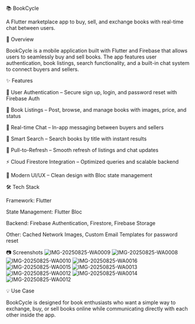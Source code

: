 📚 BookCycle

A Flutter marketplace app to buy, sell, and exchange books with real-time chat between users.

🚀 Overview

BookCycle is a mobile application built with Flutter and Firebase that allows users to seamlessly buy and sell books. The app features user authentication, book listings, search functionality, and a built-in chat system to connect buyers and sellers.

✨ Features

🔐 User Authentication – Secure sign up, login, and password reset with Firebase Auth

📖 Book Listings – Post, browse, and manage books with images, price, and status

💬 Real-time Chat – In-app messaging between buyers and sellers

🔎 Smart Search – Search books by title with instant results

🔄 Pull-to-Refresh – Smooth refresh of listings and chat updates

⚡ Cloud Firestore Integration – Optimized queries and scalable backend

🎨 Modern UI/UX – Clean design with Bloc state management

🛠️ Tech Stack

Framework: Flutter

State Management: Flutter Bloc

Backend: Firebase Authentication, Firestore, Firebase Storage

Other: Cached Network Images, Custom Email Templates for password reset

📷 Screenshots
![IMG-20250825-WA0009](https://github.com/user-attachments/assets/a40fb312-9c4e-47b7-a78c-b7ce39c11003)
![IMG-20250825-WA0008](https://github.com/user-attachments/assets/5269d268-07b0-46f9-b259-5bdf49a80dd3)
![IMG-20250825-WA0010](https://github.com/user-attachments/assets/c61ee7a7-d7d2-4ccb-b2f7-684359d34e7c)
![IMG-20250825-WA0016](https://github.com/user-attachments/assets/9e4323db-64c7-4226-85ee-7de191b31539)
![IMG-20250825-WA0015](https://github.com/user-attachments/assets/28a6db25-db75-4d2b-beb3-be7fa4be1e95)
![IMG-20250825-WA0013](https://github.com/user-attachments/assets/5151dee8-c8cb-4b7d-aee8-cb0e851e9370)
![IMG-20250825-WA0012](https://github.com/user-attachments/assets/bae2bd28-12e3-4540-ac10-72b72a2cbdbd)
![IMG-20250825-WA0014](https://github.com/user-attachments/assets/af84b0b9-11e5-47e7-9c34-5278c3377eb5)
![IMG-20250825-WA0012](https://github.com/user-attachments/assets/d324d81c-272e-414a-aed5-5f3002209209)



💡 Use Case

BookCycle is designed for book enthusiasts who want a simple way to exchange, buy, or sell books online while communicating directly with each other inside the app.
